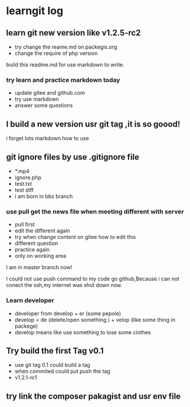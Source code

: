 # learngit log

## learn git new version like v1.2.5-rc2

- try change the reame.md on packegis.org
- change the require of php version

build this readme.md for use markdown to write.

### try learn and practice markdown today
- update gitee and github.com
- try use markdown 
- answer some questions

## I build a new version usr git tag ,it is so goood!

i forget lots markdown how to use

## git ignore files by use .gitignore file


- *.mp4
- ignore.php
- test.txt
- test diff 
- i am born in bbs branch

### use pull get the news file when meeting different with server

+ pull first
+ edit the different again
+ try when change content on gitee how to edit this 
+ different question
+ practice again
+ only on working area


I am in master branch now!


I could not use push command to my code go github,Because i can not conect the ssh,my internet was shut down  now.

### Learn developer 
- developer from develop + er (some pepole)
- develop = de (delete/open something ) + velop (like some thing in packege)
- develop means like use something to lose some clothes

## Try build the first Tag  v0.1
- use git tag 0.1 could build a tag
- when commited could put push the tag
- v1.2.1-rc1

## try link the composer pakagist and usr env file
